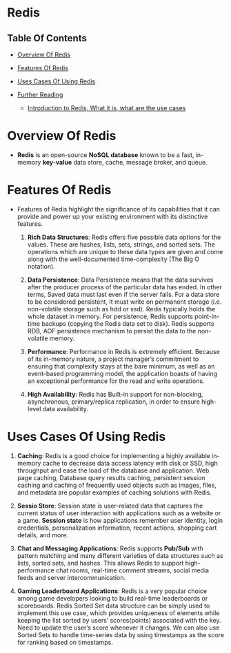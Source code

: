 # Redis

## Table Of Contents
- [Overview Of Redis](#Overview-Of-Redis)

- [Features Of Redis](#Features-Of-Redis)

- [Uses Cases Of Using Redis](#Uses-Cases-Of-Using-Redis)

- [Further Reading]()
    - [Introduction to Redis, What it is, what are the use cases](https://severalnines.com/blog/introduction-redis-what-it-what-are-use-cases-etc/)

# Overview Of Redis
* __Redis__ is an open-source __NoSQL database__ known to be a fast, in-memory __key-value__ data store, cache, message broker, and queue.

# Features Of Redis
* Features of Redis highlight the significance of its capabilities that it can provide and power up your existing environment with its distinctive features.
    1. __Rich Data Structures__: Redis offers five possible data options for the values. These are hashes, lists, sets, strings, and sorted sets. The operations which are unique to these data types are given and come along with the well-documented time-complexity (The Big O notation).

    2. __Data Persistence__: Data Persistence means that the data survives after the producer process of the particular data has ended. In other terms, Saved data must last even if the server fails. For a data store to be considered persistent, It must write on permanent storage (i.e. non-volatile storage such as hdd or ssd). Redis typically holds the whole dataset in memory. For persistence, Redis supports point-in-time backups (copying the Redis data set to disk). Redis supports RDB, AOF persistence mechanism to persist the data to the non-volatile memory. 

    3. __Performance__: Performance in Redis is extremely efficient. Because of its in-memory nature, a project manager’s commitment to ensuring that complexity stays at the bare minimum, as well as an event-based programming model, the application boasts of having an exceptional performance for the read and write operations.

    4. __High Availability__: Redis has Built-in support for non-blocking, asynchronous, primary/replica replication, in order to ensure high-level data availability.

# Uses Cases Of Using Redis
1. __Caching__: Redis is a good choice for implementing a highly available in-memory cache to decrease data access latency with disk or SSD, high throughput and ease the load of the database and application. Web page caching, Database query results caching, persistent session caching and caching of frequently used objects such as images, files, and metadata are popular examples of caching solutions with Redis.

2. __Sessio Store__: Session state is user-related data that captures the current status of user interaction with applications such as a website or a game. __Session state__ is how applications remember user identity, login credentials, personalization information, recent actions, shopping cart details, and more.

3. __Chat and Messaging Applications__: Redis supports __Pub/Sub__ with pattern matching and many different varieties of data structures such as lists, sorted sets, and hashes. This allows Redis to support high-performance chat rooms, real-time comment streams, social media feeds and server intercommunication.

4. __Gaming Leaderboard Applications__: Redis is a very popular choice among game developers looking to build real-time leaderboards or scoreboards. Redis Sorted Set data structure can be simply used to implement this use case, which provides uniqueness of elements while keeping the list sorted by users’ scores(points) associated with the key. Need to update the user’s score whenever it changes. We can also use Sorted Sets to handle time-series data by using timestamps as the score for ranking based on timestamps.